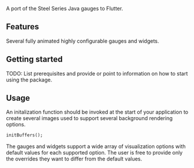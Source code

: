 <!--
This README describes the package. If you publish this package to pub.dev,
this README's contents appear on the landing page for your package.

For information about how to write a good package README, see the guide for
[writing package pages](https://dart.dev/tools/pub/writing-package-pages).

For general information about developing packages, see the Dart guide for
[creating packages](https://dart.dev/guides/libraries/create-packages)
and the Flutter guide for
[developing packages and plugins](https://flutter.dev/to/develop-packages).
-->

A port of the Steel Series Java gauges to Flutter.

## Features

Several fully animated highly configurable gauges and widgets.

## Getting started

TODO: List prerequisites and provide or point to information on how to
start using the package.

## Usage

An initalization function should be invoked at the start of your application to create several images used to support several background rendering options.


```dart
initBuffers();
```

The gauges and widgets support a wide array of visualization options with default values for each supported option.  The user is free to provide only the overrides they want to differ from the default values.
